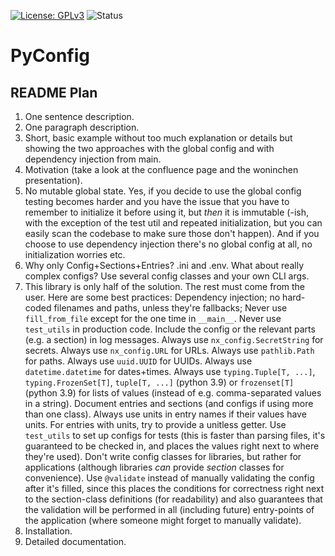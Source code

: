 [![License: GPLv3](https://img.shields.io/badge/License-GPLv3-blue.svg)](https://www.gnu.org/licenses/gpl-3.0)
![Status](https://github.com/NextKraftwerke/PyConfig/workflows/tests%2Bcoverage/badge.svg)

# PyConfig

## README Plan

1. One sentence description.
1. One paragraph description.
1. Short, basic example without too much explanation or details but showing the two approaches with the global config and with dependency injection from main.
1. Motivation (take a look at the confluence page and the woninchen presentation).
1. No mutable global state. Yes, if you decide to use the global config testing becomes harder and you have the issue that you have to remember to initialize it before using it, but _then_ it is immutable (-ish, with the exception of the test util and repeated initialization, but you can easily scan the codebase to make sure those don't happen). And if you choose to use dependency injection there's no global config at all, no initialization worries etc.
1. Why only Config+Sections+Entries? .ini and .env. What about really complex configs? Use several config classes and your own CLI args.
1. This library is only half of the solution. The rest must come from the user. Here are some best practices: Dependency injection; no hard-coded filenames and paths, unless they're fallbacks; Never use `fill_from_file` except for the one time in `__main__`. Never use `test_utils` in production code. Include the config or the relevant parts (e.g. a section) in log messages. Always use `nx_config.SecretString` for secrets. Always use `nx_config.URL` for URLs. Always use `pathlib.Path` for paths. Always use `uuid.UUID` for UUIDs. Always use `datetime.datetime` for dates+times. Always use `typing.Tuple[T, ...]`, `typing.FrozenSet[T]`, `tuple[T, ...]` (python 3.9) or `frozenset[T]` (python 3.9) for lists of values (instead of e.g. comma-separated values in a string). Document entries and sections (and configs if using more than one class). Always use units in entry names if their values have units. For entries with units, try to provide a unitless getter. Use `test_utils` to set up configs for tests (this is faster than parsing files, it's guaranteed to be checked in, and places the values right next to where they're used). Don't write config classes for libraries, but rather for applications (although libraries _can_ provide _section_ classes for convenience). Use `@validate` instead of manually validating the config after it's filled, since this places the conditions for correctness right next to the section-class definitions (for readability) and also guarantees that the validation will be performed in all (including future) entry-points of the application (where someone might forget to manually validate).
1. Installation.
1. Detailed documentation.
